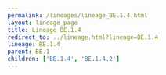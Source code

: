 ```yaml
---
permalink: /lineages/lineage_BE.1.4.html
layout: lineage_page
title: Lineage BE.1.4
redirect_to: ../lineage.html?lineage=BE.1.4
lineage: BE.1.4
parent: BE.1
children: ['BE.1.4', 'BE.1.4.2']
---
```

